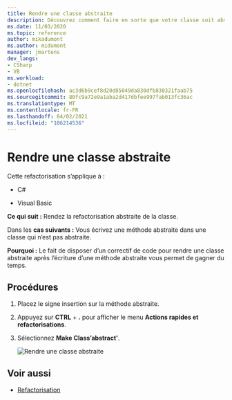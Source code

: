 ```yaml
---
title: Rendre une classe abstraite
description: Découvrez comment faire en sorte que votre classe soit abstraite après l’écriture d’une méthode abstraite.
ms.date: 11/03/2020
ms.topic: reference
author: mikadumont
ms.author: midumont
manager: jmartens
dev_langs:
- CSharp
- VB
ms.workload:
- dotnet
ms.openlocfilehash: ac3d6b9cef8d20d85049da830dfb830321faab75
ms.sourcegitcommit: 80fc9a72e9a1aba2d417dbfee997fab013fc36ac
ms.translationtype: MT
ms.contentlocale: fr-FR
ms.lasthandoff: 04/02/2021
ms.locfileid: "106214536"
---
```

# <a name="make-class-abstract"></a>Rendre une classe abstraite

Cette refactorisation s’applique à :

- C#

- Visual Basic

**Ce qui suit :** Rendez la refactorisation abstraite de la classe.

Dans les **cas suivants :** Vous écrivez une méthode abstraite dans une classe qui n’est pas abstraite.

**Pourquoi :**  Le fait de disposer d’un correctif de code pour rendre une classe abstraite après l’écriture d’une méthode abstraite vous permet de gagner du temps.

## <a name="how-to"></a>Procédures

1. Placez le signe insertion sur la méthode abstraite.

2. Appuyez sur **CTRL** + **.** pour afficher le menu **Actions rapides et refactorisations**.

3. Sélectionnez **Make Class’abstract'**.

    ![Rendre une classe abstraite](media/make-class-abstract.png)

## <a name="see-also"></a>Voir aussi

- [Refactorisation](../refactoring-in-visual-studio.md)
